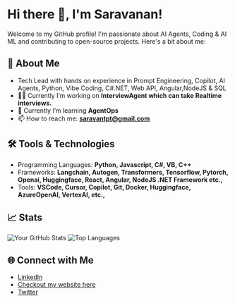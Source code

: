 # Hi there 👋, I'm Saravanan!

Welcome to my GitHub profile! I'm passionate about AI Agents, Coding & AI ML and contributing to open-source projects. Here's a bit about me:

## 🚀 About Me
- Tech Lead with hands on experience in Prompt Engineering, Copilot, AI Agents, Python, Vibe Coding, C#.NET, Web API, Angular,NodeJS & SQL
- 👨‍💻 Currently I’m working on **InterviewAgent which can take Realtime interviews.**
- 🌱 Currently I’m learning **AgentOps**
- 📫 How to reach me: **saravantpt@gmail.com**

## 🛠️ Tools & Technologies
- Programming Languages: **Python, Javascript, C#, VB, C++**
- Frameworks: **Langchain, Autogen, Transformers, Tensorflow, Pytorch, Openai, Huggingface, React, Angular, NodeJS .NET Framework etc.,**
- Tools: **VSCode, Cursor, Copilot, Git, Docker, Huggingface, AzureOpenAI, VertexAI, etc.,**

## 📈 Stats
![Your GitHub Stats](https://github-readme-stats.vercel.app/api?username=saravatpt&show_icons=true&theme=radical)
![Top Languages](https://github-readme-stats.vercel.app/api/top-langs/?username=saravatpt&layout=compact&theme=radical)

## 🌐 Connect with Me
- [LinkedIn](https://www.linkedin.com/in/saravantpt)
- [Checkout my website here](https://studio--profile-canvas-gq3o2.us-central1.hosted.app/)
- [Twitter](https://x.com/saravantpt)
